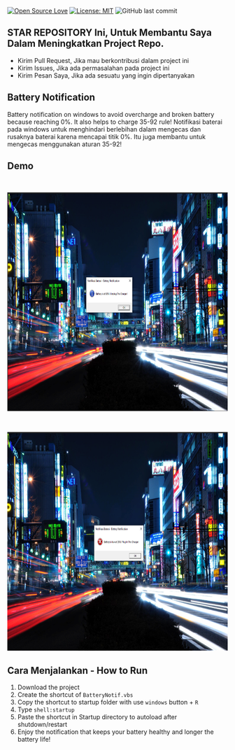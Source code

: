 [![Open Source Love](https://badges.frapsoft.com/os/v1/open-source.svg?style=flat)](https://github.com/ellerbrock/open-source-badges/)
[![License: MIT](https://img.shields.io/badge/License-MIT-green.svg)](https://opensource.org/licenses/MIT)
![GitHub last commit](https://img.shields.io/github/last-commit/sunuilhamp/Battery-Notification)

## STAR REPOSITORY Ini, Untuk Membantu Saya Dalam Meningkatkan Project Repo.
- Kirim Pull Request, Jika mau berkontribusi dalam project ini
- Kirim Issues, Jika ada permasalahan pada project ini
- Kirim Pesan Saya, Jika ada sesuatu yang ingin dipertanyakan

## Battery Notification
Battery notification on windows to avoid overcharge and broken battery because reaching 0%. It also helps to charge 35-92 rule!
Notifikasi baterai pada windows untuk menghindari berlebihan dalam mengecas dan rusaknya baterai karena mencapai titik 0%. Itu juga membantu untuk mengecas menggunakan aturan 35-92!

## Demo

<br>
<p align="center">
        <img src="/images/battery1.png" width="1280" height="500">
</p>

<br>
<p align="center">
        <img src="/images/battery2.png" width="1280" height="500">
</p>


## Cara Menjalankan - How to Run
1. Download the project
1. Create the shortcut of ```BatteryNotif.vbs```
2. Copy the shortcut to startup folder with use ```windows``` button + ```R```
3. Type ```shell:startup```
4. Paste the shortcut in Startup directory to autoload after shutdown/restart
5. Enjoy the notification that keeps your battery healthy and longer the battery life!